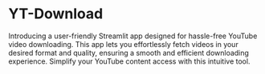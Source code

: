 # YT-Download
Introducing a user-friendly Streamlit app designed for hassle-free YouTube video downloading. This app lets you effortlessly fetch videos in your desired format and quality, ensuring a smooth and efficient downloading experience. Simplify your YouTube content access with this intuitive tool.
